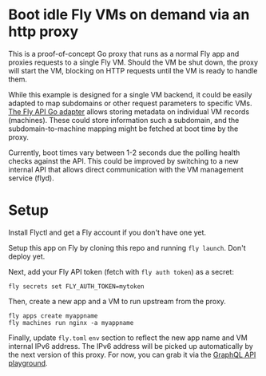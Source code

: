 # Boot idle Fly VMs on demand via an http proxy

This is a proof-of-concept Go proxy that runs as a normal Fly app and proxies
requests to a single Fly VM. Should the VM be shut down, the proxy will start
the VM, blocking on HTTP requests until the VM is ready to handle them.

While this example is designed for a single VM backend, it could be easily
adapted to map subdomains or other request parameters to specific VMs. [The Fly
API Go adapter](https://pkg.go.dev/github.com/superfly/flyctl/api) allows
storing metadata on individual VM records (machines). These could store information
such a subdomain, and the subdomain-to-machine mapping might be fetched
at boot time by the proxy.

Currently, boot times vary between 1-2 seconds due the polling health checks against the API.
This could be improved by switching to a new internal API that allows direct communication
with the VM management service (flyd). 

# Setup

Install Flyctl and get a Fly account if you don't have one yet.

Setup this app on Fly by cloning this repo and running `fly launch`. Don't deploy yet.

Next, add your Fly API token (fetch with `fly auth token`) as a secret:

`fly secrets set FLY_AUTH_TOKEN=mytoken`

Then, create a new app and a VM to run upstream from the proxy.

```
fly apps create myappname
fly machines run nginx -a myappname 
```

Finally, update `fly.toml` `env` section to reflect the new app name and VM internal IPv6 address.
The IPv6 address will be picked up automatically by the next version of this proxy. For now,
you can grab it via the [GraphQL API playground](https://app.fly.io/graphql).

